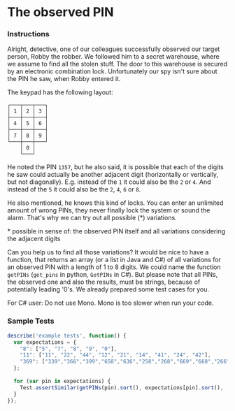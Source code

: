 # The observed PIN

### Instructions
Alright, detective, one of our colleagues successfully observed our target person, Robby the robber. We followed him 
to a secret warehouse, where we assume to find all the stolen stuff. The door to this warehouse is secured by an 
electronic combination lock. Unfortunately our spy isn't sure about the PIN he saw, when Robby entered it.

The keypad has the following layout:
```
┌───┬───┬───┐
│ 1 │ 2 │ 3 │
├───┼───┼───┤
│ 4 │ 5 │ 6 │
├───┼───┼───┤
│ 7 │ 8 │ 9 │
└───┼───┼───┘
    │ 0 │
    └───┘
```

He noted the PIN `1357`, but he also said, it is possible that each of the digits he saw could actually be another 
adjacent digit (horizontally or vertically, but not diagonally). E.g. instead of the `1` it could also be the `2` or 
`4`. And instead of the `5` it could also be the `2`, `4`, `6` or `8`.

He also mentioned, he knows this kind of locks. You can enter an unlimited amount of wrong PINs, they never finally 
lock the system or sound the alarm. That's why we can try out all possible (*) variations.

\* possible in sense of: the observed PIN itself and all variations considering the adjacent digits

Can you help us to find all those variations? It would be nice to have a function, that returns an array (or a list 
in Java and C#) of all variations for an observed PIN with a length of 1 to 8 digits. We could name the 
function `getPINs` (`get_pins` in python, `GetPINs` in C#). But please note that all PINs, the observed one and also the 
results, must be strings, because of potentially leading '0's. We already prepared some test cases for you.

For C# user: Do not use Mono. Mono is too slower when run your code.

### Sample Tests
```js
describe('example tests', function() {
  var expectations = {
    "8": ["5", "7", "8", "9", "0"],
    "11": ["11", "22", "44", "12", "21", "14", "41", "24", "42"],
    "369": ["339","366","399","658","636","258","268","669","668","266","369","398","256","296","259","368","638","396","238","356","659","639","666","359","336","299","338","696","269","358","656","698","699","298","236","239"]
  };
  
  for (var pin in expectations) {
    Test.assertSimilar(getPINs(pin).sort(), expectations[pin].sort(), 'PIN: ' + pin);
  }
});
```